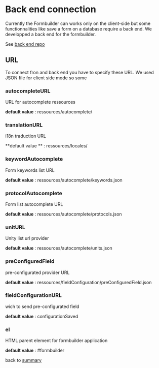 # Back end connection

Currently the Formbuilder can works only on the client-side but some functionnalities like save a form on a database require a back end.
We developped a back end for the formbuilder.

See [back end repo](https://github.com/NaturalSolutions/NS.Server.FormBuilder)

## URL

To connect fron and back end you have to specify these URL.
We used JSON file for client side mode so some

### autocompleteURL

URL for autocomplete ressources

**default value** : ressources/autocomplete/

### translationURL

i18n traduction URL

**default value ** : ressources/locales/

### keywordAutocomplete

Form keywords list URL

**default value** : ressources/autocomplete/keywords.json

### protocolAutocomplete

Form list autocomplete URL

**default value** : ressources/autocomplete/protocols.json

### unitURL

Unity list url provider

**default value** : ressources/autocomplete/units.json

### preConfiguredField

pre-configurated provider URL

**default value** : ressources/fieldConfiguration/preConfiguredField.json

### fieldConfigurationURL

wich to send pre-configurated field

**default value** : configurationSaved

### el

HTML parent element for formbuilder application

**default value** : #formbuilder

back to [summary](index.md)
